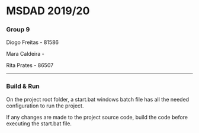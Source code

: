 # MSDAD 2019/20

### Group 9

Diogo Freitas - 81586

Mara Caldeira - 

Rita Prates - 86507

***

### Build & Run

On the project root folder, a start.bat windows batch file has all the needed configuration to run the project.

If any changes are made to the project source code, build the code before executing the start.bat file.